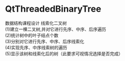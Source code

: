 # QtThreadedBinaryTree
数据结构课程设计 线索化二叉树<br/>
(1)建立一棵二叉树,并对它进行先序、中序、后序遍历<br/>
(2)统计树中的叶子结点个数<br/>
(3)分别对它进行先序、中序、后序线索化<br/>
(4)实现先序、中序线索树的遍历<br/>
(5)显示该树和线索化后的树（此要求可视情况选择是否完成）<br/>
